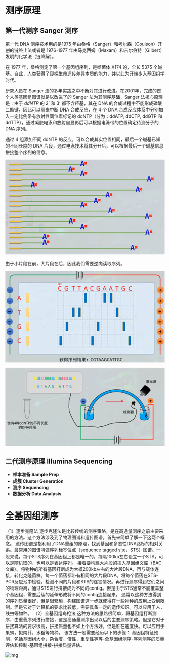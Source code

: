 # 测序原理

## 第一代测序 Sanger 测序

第一代 DNA 测序技术用的是1975 年由桑格（Sanger）和考尔森（Coulson）开创的链终止法或者是 1976-1977 年由马克西姆（Maxam）和吉尔伯特（Gilbert）发明的化学法（链降解）。

在 1977 年，桑格测定了第一个基因组序列，是噬菌体 X174 的，全长 5375 个碱基。自此，人类获得了窥探生命遗传差异本质的能力，并以此为开端步入基因组学时代。

研究人员在 Sanger 法的多年实践之中不断对其进行改进。在2001年，完成的首个人类基因组图谱就是以改进了的 Sanger 法为其测序基础，Sanger 法核心原理是：由于 $ddNTP$ 的 $2’$ 和 $3’$ 都不含羟基，其在 DNA 的合成过程中不能形成磷酸二酯键，因此可以用来中断 DNA 合成反应，在 4 个 DNA 合成反应体系中分别加入一定比例带有放射性同位素标记的 ddNTP（分为：ddATP, ddCTP, ddGTP 和 ddTTP），通过凝胶电泳和放射自显影后可以根据电泳带的位置确定待测分子的 DNA 序列。

通过 4 组添加不同 ddNTP 的反应，可以合成其实位置相同，最后一个碱基已知的不同长度的 DNA 片段，通过电泳技术将其分开后，可以根据最后一个碱基信息拼接整个序列的信息。

![image-20221101223321915](测序原理.assets/image-20221101223321915.png)

由于小片段在前，大片段在后，因此我们需要逆向读取序列。

![image-20221101223449820](测序原理.assets/image-20221101223449820.png)

![image-20221101223556899](测序原理.assets/image-20221101223556899.png)

## 二代测序原理 Illumina Sequencing

+ **样本准备 Sample Prep**
+ **成簇 Cluster Generation**
+ **测序 Sequencing**
+ **数据分析 Data Analysis**



# 全基因组测序

（1）逐步克隆法
 逐步克隆法是比较传统的测序策略，是在高通量测序之前主要采用的方法。这个方法涉及到了物理图谱和遗传图谱，首先来简单了解一下这两个概念。
 遗传图谱是指利用了DNA重组的原理，找到基因和多态性DNA路标的相对关系。最常用的图谱叫做序列标签位点（sequence tagged site，STS）图谱。一般来说，每个STS序列在基因组上都是唯一的，每隔100kb左右设立一个STS，可以是随机取的，也可以是表达序列。
 接着要构建大片段的插入基因组文库（BAC文库）。将物种的所有基因打断成为大概200kb左右的大片段DNA，再与载体连接，转化克隆菌株。每一个菌落都带有相同的大片段DNA。将每个菌落在STS- PCR反应池中检验。检测不同的片段和STS的连锁情况。再进行测序得到它们之间的物理距离，通过STS进行拼接成为不同的contig。但是由于STS通常不能覆盖整个基因组，需要后续的延伸形成将不同的contig连接起来。
 通常以这种方法得到的序列质量很好，但是很繁琐，构建图谱这一步就使得在一些物种的应用上受到限制。但是它对于计算机的要求比较低，需要具备一定的遗传知识。可以应用于人，线虫等物种。
 （2）全基因组鸟枪法
 这种方法的思路很简单，将基因组打断测序，由重叠序列进行拼接，这是高通量测序出现以后的主要测序策略。但是它对于拼接算法的要求很高，拼接质量也不如上个方法好，但是胜在速度快。可以应用于果蝇，拟南芥，水稻等物种。
 该方法一般需要经历以下的步骤：
 基因组特征预测，包括基因组大小，杂合度，倍性，重复性等等-全基因组测序-序列测序的质量评估和控制-基因组拼接-拼接质量评估。



![img](https:////upload-images.jianshu.io/upload_images/27012402-f2367a6b9bfe9653.jpeg?imageMogr2/auto-orient/strip|imageView2/2/w/1200/format/webp)


